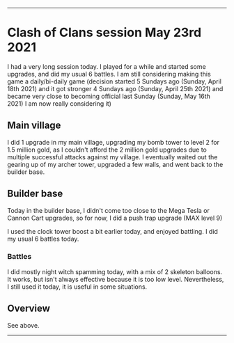 
***

# Clash of Clans session May 23rd 2021

I had a very long session today. I played for a while and started some upgrades, and did my usual 6 battles. I am still considering making this game a daily/bi-daily game (decision started 5 Sundays ago (Sunday, April 18th 2021) and it got stronger 4 Sundays ago (Sunday, April 25th 2021) and became very close to becoming official last Sunday (Sunday, May 16th 2021) I am now really considering it)

## Main village

I did 1 upgrade in my main village, upgrading my bomb tower to level 2 for 1.5 million gold, as I couldn't afford the 2 million gold upgrades due to multiple successful attacks against my village. I eventually waited out the gearing up of my archer tower, upgraded a few walls, and went back to the builder base.
<!-- See the May 2nd 2021 status post about my decade-long project of getting all my walls to level 9 !-->

## Builder base

Today in the builder base, I didn't come too close to the Mega Tesla or Cannon Cart upgrades, so for now, I did a push trap upgrade (MAX level 9)

I used the clock tower boost a bit earlier today, and enjoyed battling. I did my usual 6 battles today.

### Battles

I did mostly night witch spamming today, with a mix of 2 skeleton balloons. It works, but isn't always effective because it is too low level. Nevertheless, I still used it today, it is useful in some situations.

## Overview

See above.

***

